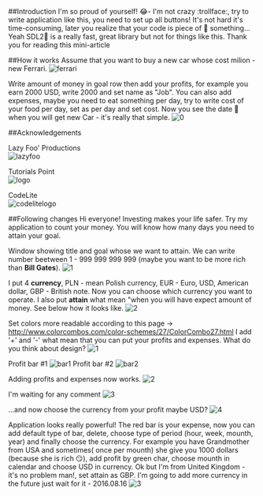 ##Introduction
I'm so proud of yourself! :joy:- I'm not crazy :trollface:, try to write application like this, you need to set up all buttons! It's not hard it's time-consuming, later you realize that your code is piece of :hankey: something... Yeah SDL2:floppy_disk: is a really fast, great library but not for things like this. Thank you for reading this mini-article 


##How it works
Assume that you want to buy a new car whose cost milion - new Ferrari.
![ferrari](https://cloud.githubusercontent.com/assets/19840443/17767063/9dcd934e-652e-11e6-8908-cf5d0499f07e.png)

Write amount of money in goal row then add your profits, for example you earn 2000 USD, write 2000 and set name as "Job".
You can also add expenses, maybe you need to eat something per day, try to write cost of your food per day, set as per day and set cost.
Now you see the date :date: when you will get new Car - it's really that simple.
![0](https://cloud.githubusercontent.com/assets/19840443/17766809/325232ba-652d-11e6-965f-a78282ab34fc.png)

##Acknowledgements

Lazy Foo' Productions                               
![lazyfoo](https://cloud.githubusercontent.com/assets/19840443/17767077/a5a911ec-652e-11e6-9679-7015c9d9aaef.png)

Tutorials Point                                     
![logo](https://cloud.githubusercontent.com/assets/19840443/17766922/d41e2b76-652d-11e6-8f9f-e6aa0b6138bd.png)

CodeLite                                            
![codelitelogo](https://cloud.githubusercontent.com/assets/19840443/17767484/729f7398-6530-11e6-8639-a744e3be463f.png)







##Following changes
Hi everyone!
Investing makes your life safer.
Try my application to count your money.
You will know how many days you need to attain your goal.

Window showing title and goal whose we want to attain.
We can write number beetween 1 - 999 999 999 999 (maybe you want to be more rich than **Bill Gates**).
![1](https://cloud.githubusercontent.com/assets/19840443/17766949/09d87442-652e-11e6-8f81-74e106e7194f.png)

I put 4 **currency**, PLN - mean Polish currency, EUR - Euro, USD, American dollar, GBP - British note.
Now you can choose which currency you want to operate. I also put **attain** what mean "when you will have expect amount of money. See below how it looks like.
![2](https://cloud.githubusercontent.com/assets/19840443/17766952/12b8dca0-652e-11e6-82e4-fbca1880b731.png)

Set colors more readable according to this page -> http://www.colorcombos.com/color-schemes/27/ColorCombo27.html
I add '+' and '-' what mean that you can put your profits and expenses. What do you think about design?
![1](https://cloud.githubusercontent.com/assets/19840443/17767317/cdbc189a-652f-11e6-9592-b06a980e993d.png)

Profit bar #1
![bar1](https://cloud.githubusercontent.com/assets/19840443/17649118/4199482a-622c-11e6-87fc-012209a09c53.png)
Profit bar #2
![bar2](https://cloud.githubusercontent.com/assets/19840443/17649255/3c67d020-6230-11e6-9652-0876bfa62e5f.png)

Adding profits and expenses now works.
![2](https://cloud.githubusercontent.com/assets/19840443/17767336/de852dce-652f-11e6-8091-3ea047f19e2e.png)

I'm waiting for any comment
![3](https://cloud.githubusercontent.com/assets/19840443/17673189/508d4242-6320-11e6-840b-fd089e699c70.png)

...and now choose the currency from your profit maybe USD?
![4](https://cloud.githubusercontent.com/assets/19840443/17674607/94534034-6326-11e6-96ef-6b35b5dfb86b.png)

Application looks really powerful! The red bar is your expense, now you can add default type of bar, delete, choose type of period (hour, week, mounth, year) and finally choose the currency. For example you have Grandmother from USA and sometimes( once per mounth) she give you 1000 dollars (because she is rich :smirk:), add profit by green char, choose mounth in calendar and choose USD in currency. Ok but I'm from United Kingdom - it's no problem man!, set attain as GBP. I'm going to add more currency in the future just wait for it - 2016.08.16 ![3](https://cloud.githubusercontent.com/assets/19840443/17767449/50ee2078-6530-11e6-959e-67215ce19565.png)
